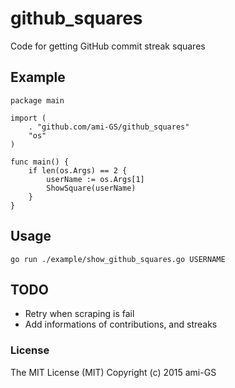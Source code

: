 # github_squares
Code for getting GitHub commit streak squares

## Example
```
package main

import (
	. "github.com/ami-GS/github_squares"
	"os"
)

func main() {
	if len(os.Args) == 2 {
		userName := os.Args[1]
		ShowSquare(userName)
	}
}
```

## Usage
```
go run ./example/show_github_squares.go USERNAME
```

## TODO
* Retry when scraping is fail
* Add informations of contributions, and streaks

### License
The MIT License (MIT) Copyright (c) 2015 ami-GS
